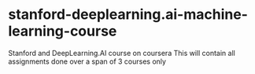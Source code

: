# stanford-deeplearning.ai-machine-learning-course
Stanford and DeepLearning.AI course on coursera
This will contain all assignments done over a span of 3 courses only
